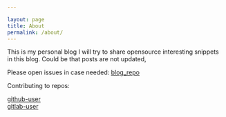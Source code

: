 ```yaml
---

layout: page
title: About
permalink: /about/
---
```


This is my personal blog
I will try to share opensource interesting snippets in this blog.
Could be that posts are not updated,

Please open issues in case needed:
[blog_repo](https://github.com/Yarboa/yarboa.github.io.git)

Contributing to repos:

[github-user](https://github.com/Yarboa)  
[gitlab-user](https://gitlab.com/yarboa)  
